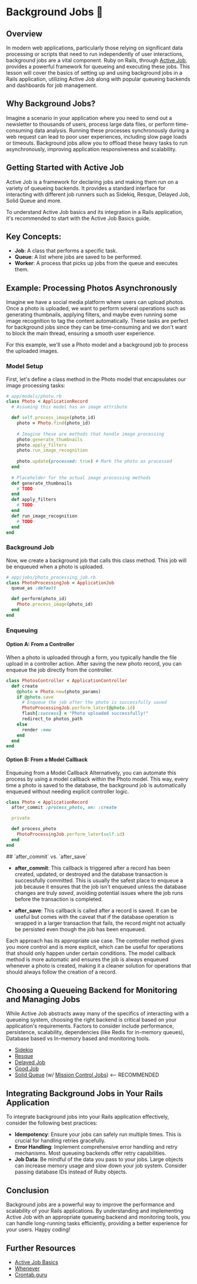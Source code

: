 # Background Jobs 🦸

## Overview
In modern web applications, particularly those relying on significant data processing or scripts that need to run independently of user interactions, background jobs are a vital component. Ruby on Rails, through [Active Job](https://edgeguides.rubyonrails.org/active_job_basics.html), provides a powerful framework for queueing and executing these jobs. This lesson will cover the basics of setting up and using background jobs in a Rails application, utilizing Active Job along with popular queueing backends and dashboards for job management.

## Why Background Jobs?
Imagine a scenario in your application where you need to send out a newsletter to thousands of users, process large data files, or perform time-consuming data analysis. Running these processes synchronously during a web request can lead to poor user experiences, including slow page loads or timeouts. Background jobs allow you to offload these heavy tasks to run asynchronously, improving application responsiveness and scalability.

## Getting Started with Active Job
Active Job is a framework for declaring jobs and making them run on a variety of queueing backends. It provides a standard interface for interacting with different job runners such as Sidekiq, Resque, Delayed Job, Solid Queue and more.

To understand Active Job basics and its integration in a Rails application, it's recommended to start with the Active Job Basics guide.

## Key Concepts:
- **Job**: A class that performs a specific task.
- **Queue**: A list where jobs are saved to be performed.
- **Worker**: A process that picks up jobs from the queue and executes them.

<!-- TODO: aside on `perfom` vs `perform_later` and `deliver_now` vs `deliver_later` -->

## Example: Processing Photos Asynchronously
Imagine we have a social media platform where users can upload photos. Once a photo is uploaded, we want to perform several operations such as generating thumbnails, applying filters, and maybe even running some image recognition to tag the content automatically. These tasks are perfect for background jobs since they can be time-consuming and we don't want to block the main thread, ensuring a smooth user experience.

For this example, we'll use a Photo model and a background job to process the uploaded images.

### Model Setup
First, let's define a class method in the Photo model that encapsulates our image processing tasks:

```ruby
# app/models/photo.rb
class Photo < ApplicationRecord
  # Assuming this model has an image attribute

  def self.process_image(photo_id)
    photo = Photo.find(photo_id)
    
    # Imagine these are methods that handle image processing
    photo.generate_thumbnails
    photo.apply_filters
    photo.run_image_recognition
    
    photo.update(processed: true) # Mark the photo as processed
  end
  
  # Placeholder for the actual image processing methods
  def generate_thumbnails
    # TODO
  end
  def apply_filters
    # TODO
  end
  def run_image_recognition
    # TODO
  end
end
```

### Background Job
Now, we create a background job that calls this class method. This job will be enqueued when a photo is uploaded.

```ruby
# app/jobs/photo_processing_job.rb
class PhotoProcessingJob < ApplicationJob
  queue_as :default

  def perform(photo_id)
    Photo.process_image(photo_id)
  end
end
```

### Enqueuing

#### Option A: From a Controller
When a photo is uploaded through a form, you typically handle the file upload in a controller action. After saving the new photo record, you can enqueue the job directly from the controller.

```ruby
class PhotosController < ApplicationController
  def create
    @photo = Photo.new(photo_params)
    if @photo.save
      # Enqueue the job after the photo is successfully saved
      PhotoProcessingJob.perform_later(@photo.id)
      flash[:success] = "Photo uploaded successfully!"
      redirect_to photos_path
    else
      render :new
    end
  end
end
```

#### Option B: From a Model Callback
Enqueuing from a Model Callback
Alternatively, you can automate this process by using a model callback within the Photo model. This way, every time a photo is saved to the database, the background job is automatically enqueued without needing explicit controller logic.

```ruby
class Photo < ApplicationRecord
  after_commit :process_photo, on: :create

  private

  def process_photo
    PhotoProcessingJob.perform_later(self.id)
  end
end
```

<aside>
## `after_commit` vs. `after_save`

- **after_commit**: This callback is triggered after a record has been created, updated, or destroyed and the database transaction is successfully committed. This is usually the safest place to enqueue a job because it ensures that the job isn't enqueued unless the database changes are truly *saved*, avoiding potential issues where the job runs before the transaction is completed.

- **after_save**: This callback is called after a record is saved. It can be useful but comes with the caveat that if the database operation is wrapped in a larger transaction that fails, the record might not actually be persisted even though the job has been enqueued.
</aside>

Each approach has its appropriate use case. The controller method gives you more control and is more explicit, which can be useful for operations that should only happen under certain conditions. The model callback method is more automatic and ensures the job is always enqueued whenever a photo is created, making it a cleaner solution for operations that should always follow the creation of a record.

## Choosing a Queueing Backend for Monitoring and Managing Jobs
While Active Job abstracts away many of the specifics of interacting with a queueing system, choosing the right backend is critical based on your application's requirements. Factors to consider include performance, persistence, scalability, dependencies (like Redis for in-memory queues), Database based vs In-memory based and monitoring tools.

- [Sidekiq](https://github.com/sidekiq/sidekiq)
- [Resque](https://github.com/resque/resque)
- [Delayed Job](https://github.com/collectiveidea/delayed_job)
- [Good Job](https://github.com/bensheldon/good_job)
- [Solid Queue](https://github.com/basecamp/solid_queue) (w/ [Mission Control Jobs](https://github.com/basecamp/mission_control-jobs)) <-- RECOMMENDED

<!-- TODO: compare db based vs in-memory based -->

## Integrating Background Jobs in Your Rails Application
To integrate background jobs into your Rails application effectively, consider the following best practices:

- **Idempotency**: Ensure your jobs can safely run multiple times. This is crucial for handling retries gracefully.
- **Error Handling**: Implement comprehensive error handling and retry mechanisms. Most queueing backends offer retry capabilities.
- **Job Data**: Be mindful of the data you pass to your jobs. Large objects can increase memory usage and slow down your job system. Consider passing database IDs instead of Ruby objects.

## Conclusion
Background jobs are a powerful way to improve the performance and scalability of your Rails applications. By understanding and implementing Active Job with an appropriate queueing backend and monitoring tools, you can handle long-running tasks efficiently, providing a better experience for your users. Happy coding!

## Further Resources
- [Active Job Basics](https://edgeguides.rubyonrails.org/active_job_basics.html)
- [Whenever](https://github.com/javan/whenever)
- [Crontab.guru](https://crontab.guru/)
